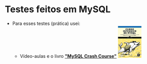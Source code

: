 # Testes feitos em MySQL

- Para esses testes (prática) usei:
  - Vídeo-aulas e o livro [**"MySQL Crash Course"**](https://shopee.com.br/product/536695125/18397630519?gads_t_sig=VTJGc2RHVmtYMTlxTFVSVVRrdENkVHQ3ZkZSUTMrR3pBWmZZNzdrcnRBMVNOcEYvOEQrcTVrcEl0UzY5dnpqamxYU09VNEc0ZTlVb3Q5bDI4UDR2YTE2OHQyRUQxc1BMWk4wNW0rczdpWlhBUWRvNkRESTd3Q3dtK3dmOFlrTzlhUnVQQmNVZm9vbzY0eHdCQURDdDV3PT0) <img src="https://github.com/JoaoGaValentim/mysql-tests/blob/main/.github/image.png" height="100">
